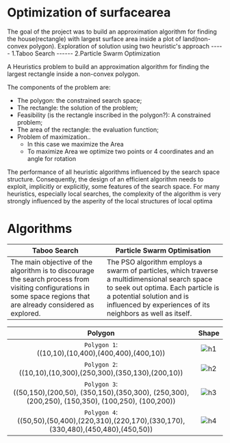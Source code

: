 # Optimization of surfacearea
The goal of the project was to build an approximation algorithm for finding the house(rectangle) with largest surface area inside a plot of land(non-convex polygon). Exploration of solution using two heuristic's approach   ----- 1.Taboo Search   ------ 2.Particle Swarm Optimization

A Heuristics problem to build an approximation algorithm for finding the largest rectangle inside a non-convex polygon.

The components of the problem are: 
* The polygon: the constrained search space; 
* The rectangle: the solution of the problem; 
* Feasibility (is the rectangle inscribed in the polygon?): A constrained problem; 
* The area of the rectangle: the evaluation function; 
* Problem of maximization.. 
  * In this case we maximize the Area
  * To maximize Area we optimize two points or 4 coordinates and an angle for rotation


The performance of all heuristic algorithms influenced by the search space structure. Consequently, the design of an efficient algorithm needs to exploit, implicitly or explicitly, some features of the search space. For many heuristics, especially local searches, the complexity of the algorithm is very strongly influenced by the asperity of the local structures of local optima

# Algorithms
|Taboo Search|Particle Swarm Optimisation|
|---|---|
|The main objective of the algorithm is to discourage the search process from visiting configurations in some space regions that are already considered as explored.|The PSO algorithm employs a swarm of particles, which traverse a multidimensional search space to seek out optima. Each particle is a potential solution and is influenced by experiences of its neighbors as well as itself.|

 
|Polygon|Shape|
|:---:|:---:|
|`Polygon 1`:<br> ((10,10),(10,400),(400,400),(400,10))|![h1](https://user-images.githubusercontent.com/45566835/83153548-62a05200-a0ff-11ea-9fcf-3d57066627f8.png)|
|`Polygon 2`:<br> ((10,10),(10,300),(250,300),(350,130),(200,10))|![h2](https://user-images.githubusercontent.com/45566835/83153550-6338e880-a0ff-11ea-8177-6aa715b8401f.png)|
|`Polygon 3`:<br> ((50,150),(200,50), (350,150),(350,300), (250,300),(200,250), (150,350), (100,250), (100,200))|![h3](https://user-images.githubusercontent.com/45566835/83153553-6338e880-a0ff-11ea-8617-00f9a0d5feb8.png)|
|`Polygon 4`:<br> ((50,50),(50,400),(220,310),(220,170),(330,170),(330,480),(450,480),(450,50))|![h4](https://user-images.githubusercontent.com/45566835/83153555-6338e880-a0ff-11ea-8b29-3bd2c57d9898.png)|
